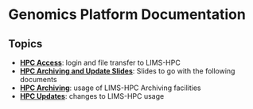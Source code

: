 # Genomics Platform Documentation

## Topics

* **[HPC Access](hpc-access)**: login and file transfer to LIMS-HPC
* **[HPC Archiving and Update Slides](slides.html)**: Slides to go with the following documents
* **[HPC Archiving](hpc-archive)**: usage of LIMS-HPC Archiving facilities
* **[HPC Updates](hpc-update)**: changes to LIMS-HPC usage